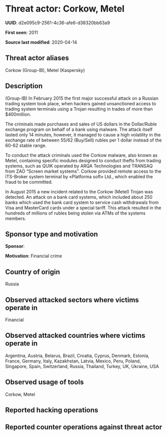 # Threat actor: Corkow, Metel

**UUID**: d2e095c9-2561-4c36-afe6-d38320bb63a9

**First seen**: 2011

**Source last modified**: 2020-04-14

## Threat actor aliases

Corkow (Group-IB), Metel (Kaspersky)

## Description

(Group-IB) In February 2015 the first major successful attack on a Russian trading system took place, when hackers gained unsanctioned access to trading system terminals using a Trojan resulting in trades of more than $400million.

The criminals made purchases and sales of US dollars in the Dollar/Ruble exchange program on behalf of a bank using malware. The attack itself lasted only 14 minutes, however, it managed to cause a high volatility in the exchange rate of between 55/62 (Buy/Sell) rubles per 1 dollar instead of the 60-62 stable range.

To conduct the attack criminals used the Corkow malware, also known as Metel, containing specific modules designed to conduct thefts from trading systems, such as QUIK operated by ARQA Technologies and TRANSAQ from ZAO “Screen market systems”. Corkow provided remote access to the ITS-Broker system terminal by «Platforma soft» Ltd., which enabled the fraud to be committed.

In August 2015 a new incident related to the Corkow (Metel) Trojan was detected. An attack on a bank card systems, which included about 250 banks which used the bank card system to service cash withdrawals from Visa and MasterCard cards under a special tariff. This attack resulted in the hundreds of millions of rubles being stolen via ATMs of the systems members.

## Sponsor type and motivation

**Sponsor**: 

**Motivation**: Financial crime


## Country of origin

Russia

## Observed attacked sectors where victims operate in

Financial

## Observed attacked countries where victims operate in

Argentina, Austria, Belarus, Brazil, Croatia, Cyprus, Denmark, Estonia, France, Germany, Italy, Kazakhstan, Latvia, Mexico, Peru, Poland, Singapore, Spain, Switzerland, Russia, Thailand, Turkey, UK, Ukraine, USA

## Observed usage of tools

Corkow, Metel

## Reported hacking operations



## Reported counter operations against threat actor





